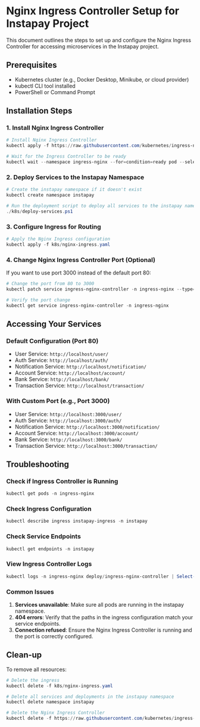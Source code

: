 # Nginx Ingress Controller Setup for Instapay Project

This document outlines the steps to set up and configure the Nginx Ingress Controller for accessing microservices in the Instapay project.

## Prerequisites

- Kubernetes cluster (e.g., Docker Desktop, Minikube, or cloud provider)
- kubectl CLI tool installed
- PowerShell or Command Prompt

## Installation Steps

### 1. Install Nginx Ingress Controller

```powershell
# Install Nginx Ingress Controller
kubectl apply -f https://raw.githubusercontent.com/kubernetes/ingress-nginx/controller-v1.8.2/deploy/static/provider/cloud/deploy.yaml

# Wait for the Ingress Controller to be ready
kubectl wait --namespace ingress-nginx --for=condition=ready pod --selector=app.kubernetes.io/component=controller --timeout=120s
```

### 2. Deploy Services to the Instapay Namespace

```powershell
# Create the instapay namespace if it doesn't exist
kubectl create namespace instapay

# Run the deployment script to deploy all services to the instapay namespace
./k8s/deploy-services.ps1
```

### 3. Configure Ingress for Routing

```powershell
# Apply the Nginx Ingress configuration
kubectl apply -f k8s/nginx-ingress.yaml
```

### 4. Change Nginx Ingress Controller Port (Optional)

If you want to use port 3000 instead of the default port 80:

```powershell
# Change the port from 80 to 3000
kubectl patch service ingress-nginx-controller -n ingress-nginx --type='json' -p='[{"op": "replace", "path": "/spec/ports/0/port", "value":3000}]'

# Verify the port change
kubectl get service ingress-nginx-controller -n ingress-nginx
```

## Accessing Your Services

### Default Configuration (Port 80)

- User Service: `http://localhost/user/`
- Auth Service: `http://localhost/auth/`
- Notification Service: `http://localhost/notification/`
- Account Service: `http://localhost/account/`
- Bank Service: `http://localhost/bank/`
- Transaction Service: `http://localhost/transaction/`

### With Custom Port (e.g., Port 3000)

- User Service: `http://localhost:3000/user/`
- Auth Service: `http://localhost:3000/auth/`
- Notification Service: `http://localhost:3000/notification/`
- Account Service: `http://localhost:3000/account/`
- Bank Service: `http://localhost:3000/bank/`
- Transaction Service: `http://localhost:3000/transaction/`

## Troubleshooting

### Check if Ingress Controller is Running

```powershell
kubectl get pods -n ingress-nginx
```

### Check Ingress Configuration

```powershell
kubectl describe ingress instapay-ingress -n instapay
```

### Check Service Endpoints

```powershell
kubectl get endpoints -n instapay
```

### View Ingress Controller Logs

```powershell
kubectl logs -n ingress-nginx deploy/ingress-nginx-controller | Select-Object -Last 20
```

### Common Issues

1. **Services unavailable**: Make sure all pods are running in the instapay namespace.
2. **404 errors**: Verify that the paths in the ingress configuration match your service endpoints.
3. **Connection refused**: Ensure the Nginx Ingress Controller is running and the port is correctly configured.

## Clean-up

To remove all resources:

```powershell
# Delete the ingress
kubectl delete -f k8s/nginx-ingress.yaml

# Delete all services and deployments in the instapay namespace
kubectl delete namespace instapay

# Delete the Nginx Ingress Controller
kubectl delete -f https://raw.githubusercontent.com/kubernetes/ingress-nginx/controller-v1.8.2/deploy/static/provider/cloud/deploy.yaml
```
